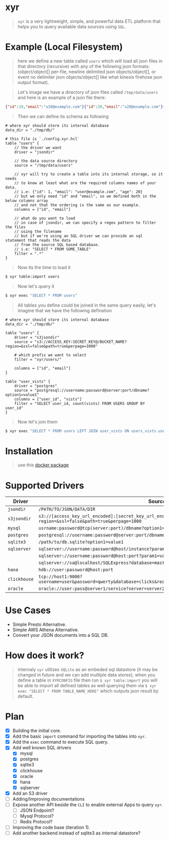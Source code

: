 xyr
====
> `xyr` is a very lightweight, simple, and powerful data ETL platform that helps you to query available data sources using `SQL`.

Example (Local Filesystem)
===========================
> here we define a new table called `users` which will load all json files in that directory (recursive) with any of the following json formats: (object/object[] per-file, newline delimited json objects/object[], or event no delimiter json objects/object[] like what kinesis firehose json output format).

> Let's image we have a directory of json files called `/tmp/data/users` and here is an example of a json file there:
```json
{"id":10,"email":"u10@example.com"}{"id":20,"email":"u20@example.com"}{"id": 3,"email":"u3@example.com"}{"id": 4,"email":"u4@example.com"}
```

> Then we can define its schema as following
```hcl
# where xyr should store its internal database
data_dir = "./tmp/db/"

# this file is `./config.xyr.hcl`
table "users" {
    // the driver we want
    driver = "jsondir"

    // the data source directory
    source = "/tmp/data/users"

    // xyr will try to create a table into its internal storage, so it needs
    // to know at least what are the required columns names of your data.
    // i.e: {"id": 1, "email": "user@example.com", "age": 20}
    // but we only need "id" and "email", so we defined both in the below columns array
    // and not that the ordering is the same as our example.
    columns = ["id", "email"]

    // what do you want to load
    // in case of jsondir, we can specify a regex pattern to filter the files 
    // using the filename
    // but if we're using an SQL driver we can provide an sql statement that reads the data
    // from the source SQL based database.
    // i.e: "SELECT * FROM SOME_TABLE"
    filter = ".*"
}
```

> Now its the time to load it
```bash
$ xyr table:import users
```

> Now let's query it
```bash
$ xyr exec "SELECT * FROM users"
```

> All tables you define could be joined in the same query easily, let's imagine that we have the following defination
```hcl
# where xyr should store its internal database
data_dir = "./tmp/db/"

table "users" {
    driver = "s3jsondir"
    source = "s3://ACCESS_KEY:SECRET_KEY@/BUCKET_NAME?region=&ssl=false&path=true&perpage=1000"

    # which prefix we want to select
    filter = "xyr/users/"

    columns = ["id", "email"]
}

table "user_vists" {
    driver = "postgres"
    source = "postgresql://username:password@server:port/dbname?option1=value1"
    columns = ["user_id", "vists"]
    filter = "SELECT user_id, count(vists) FROM USERS GROUP BY user_id"
}
```

> Now let's join them
```bash
$ xyr exec "SELECT * FROM users LEFT JOIN user_vists ON users_vists.user_id = users.id"
```

Installation
============
> use this [docker package](https://github.com/alash3al/xyr/pkgs/container/xyr)

Supported Drivers
=================
| Driver | Source Connection String |
---------| ------------------------ |
| `jsondir`     | `/PATH/TO/JSON/DATA/DIR`|
| `s3jsondir`   | `s3://[access_key_url_encoded]:[secret_key_url_encoded]@[endpoint_url]/bucket_name?region=&ssl=false&path=true&perpage=1000`|
| `mysql`       | `usrname:password@tcp(server:port)/dbname?option1=value1&...`|
| `postgres`    | `postgresql://username:password@server:port/dbname?option1=value1`|
| `sqlite3`     | `/path/to/db.sqlite?option1=value1`|
| `sqlserver`   | `sqlserver://username:password@host/instance?param1=value&param2=value` |
|               | `sqlserver://username:password@host:port?param1=value&param2=value`|
|               | `sqlserver://sa@localhost/SQLExpress?database=master&connection+timeout=30`|
| `hana`        | `hdb://user:password@host:port` |
| `clickhouse`  | `tcp://host1:9000?username=user&password=qwerty&database=clicks&read_timeout=10&write_timeout=20&alt_hosts=host2:9000,host3:9000` |
| `oracle`      | `oracle://user:pass@server1/service?server=server2&server=server3` |

Use Cases
=========
- Simple Presto Alternative.
- Simple AWS Athena Alternative.
- Convert your JSON documents into a SQL DB.

How does it work?
==================
> internaly `xyr` utilizes `SQLite` as an embeded sql datastore (it may be changed in future and we can add multiple data stores), when you define a table in `XYRCONFIG` file then run `$ xyr table:import` you will be able to import all defined tables as well querying them via `$ xyr exec "SELECT * FROM TABLE_NAME_HERE"` which outputs json result by default.

Plan
====
- [x] Building the initial core.
- [x] Add the basic `import` command for importing the tables into `xyr`.
- [x] Add the `exec` command to execute SQL query.
- [x] Add well known SQL drivers
    - [x] mysql
    - [x] postgres
    - [x] sqlite3
    - [x] clickhouse
    - [x] oracle
    - [x] hana
    - [x] sqlserver
- [x] Add an S3 driver
- [ ] Adding/Improving documentations
- [ ] Expose another API beside the `CLI` to enable external Apps to query `xyr`.
    - [ ] JSON Endpoint?
    - [ ] Mysql Protocol?
    - [ ] Redis Protocol?
- [ ] Improving the code base (iteration 1).
- [ ] Add another backend instead of sqlite3 as internal datastore?
